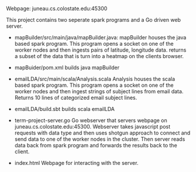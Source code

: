 Webpage: juneau.cs.colostate.edu:45300

This project contains two seperate spark programs and a Go driven web server.

- mapBuilder/src/main/java/mapBuilder.java:
  mapBuilder houses the java based spark program. This program opens a socket on
  one of the worker nodes and then ingests pairs of latitude, longitude data.
  returns a subset of the data that is turn into a heatmap on the clients browser.

- mapBuider/pom.xml
  builds java mapBuilder

- emailLDA/src/main/scala/Analysis.scala
  Analysis houses the scala based spark program. This program opens a socket on
  one of the worker nodes and then ingest strings of subject lines from email data.
  Returns 10 lines of categorized email subject lines.

- emailLDA/build.sbt
  builds scala emailLDA

- term-project-server.go
  Go webserver that servers webpage on juneau.cs.colostate.edu:45300.
  Webserver takes javascript post requests with data type and then uses
  shotgun approach to connect and send data to one of the worker nodes
  in the cluster. Then server reads data back from spark program and 
  forwards the results back to the client.

- index.html
  Webpage for interacting with the server.
  
